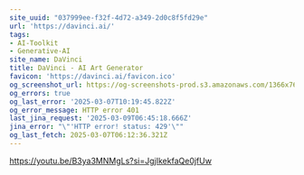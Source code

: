 ```yaml
---
site_uuid: "037999ee-f32f-4d72-a349-2d0c8f5fd29e"
url: 'https://davinci.ai/'
tags:
- AI-Toolkit
- Generative-AI
site_name: DaVinci
title: DaVinci - AI Art Generator
favicon: 'https://davinci.ai/favicon.ico'
og_screenshot_url: https://og-screenshots-prod.s3.amazonaws.com/1366x768/80/false/86a9ae4806f4b318e10fa28e76d7409398590620a0abb2f66881291c7960320b.jpeg
og_errors: true
og_last_error: '2025-03-07T10:19:45.822Z'
og_error_message: HTTP error 401
last_jina_request: '2025-03-09T06:45:18.666Z'
jina_error: "\"'HTTP error! status: 429'\""
og_last_fetch: 2025-03-07T06:12:36.321Z
---
```


https://youtu.be/B3ya3MNMgLs?si=JgjIkekfaQe0jfUw
